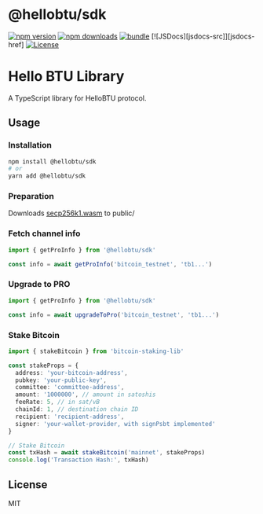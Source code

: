 # @hellobtu/sdk

[![npm version][npm-version-src]][npm-version-href]
[![npm downloads][npm-downloads-src]][npm-downloads-href]
[![bundle][bundle-src]][bundle-href]
[![JSDocs][jsdocs-src]][jsdocs-href]
[![License][license-src]][license-href]

# Hello BTU Library

A TypeScript library for HelloBTU protocol.
## Usage

### Installation

```bash
npm install @hellobtu/sdk
# or
yarn add @hellobtu/sdk
```

### Preparation

Downloads [secp256k1.wasm](./assets/secp256k1.wasm) to public/

### Fetch channel info

```typescript
import { getProInfo } from '@hellobtu/sdk'

const info = await getProInfo('bitcoin_testnet', 'tb1...')
```

### Upgrade to PRO
```typescript
import { getProInfo } from '@hellobtu/sdk'

const info = await upgradeToPro('bitcoin_testnet', 'tb1...')
```

### Stake Bitcoin

```typescript
import { stakeBitcoin } from 'bitcoin-staking-lib'

const stakeProps = {
  address: 'your-bitcoin-address',
  pubkey: 'your-public-key',
  committee: 'committee-address',
  amount: '1000000', // amount in satoshis
  feeRate: 5, // in sat/vB
  chainId: 1, // destination chain ID
  recipient: 'recipient-address',
  signer: 'your-wallet-provider, with signPsbt implemented'
}

// Stake Bitcoin
const txHash = await stakeBitcoin('mainnet', stakeProps)
console.log('Transaction Hash:', txHash)
```

## License

MIT

<!-- Badges -->

[npm-version-src]: https://img.shields.io/npm/v/@hellobtu/sdk?style=flat&colorA=080f12&colorB=1fa669
[npm-version-href]: https://npmjs.com/package/@hellobtu/sdk
[npm-downloads-src]: https://img.shields.io/npm/dm/@hellobtu/sdk?style=flat&colorA=080f12&colorB=1fa669
[npm-downloads-href]: https://npmjs.com/package/@hellobtu/sdk
[bundle-src]: https://img.shields.io/bundlephobia/minzip/@hellobtu/sdk?style=flat&colorA=080f12&colorB=1fa669&label=minzip
[bundle-href]: https://bundlephobia.com/result?p=@hellobtu/sdk
[license-src]: https://img.shields.io/github/license/HelloBTU/sdk.svg?style=flat&colorA=080f12&colorB=1fa669
[license-href]: https://github.com/HelloBTU/sdk/blob/main/LICENSE
